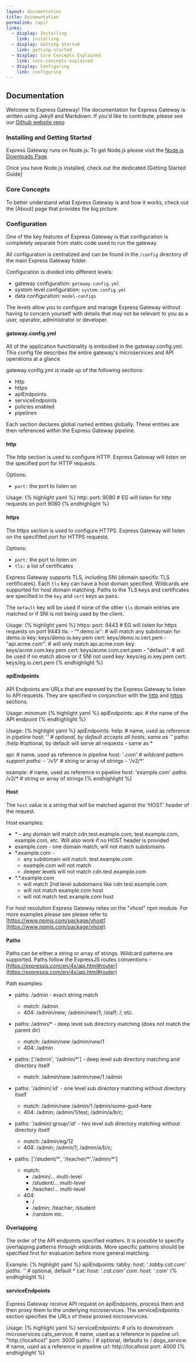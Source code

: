 ```yaml
---
layout: documentation
title: Documentation
permalink: /api/
links:
  - display: Installing
    link: installing
  - display: Getting Started
    link: getting-started
  - display: Core Concepts Explained
    link: core-concepts-explained
  - display: Configuring
    link: configuring
---
```


## Documentation

Welcome to Express Gateway! The documentation for Express Gateway is written using Jekyll and Markdown. If you'd like to contribute, please see our [Github website repo](https://github.com/expressgateway/express-gateway.io)

### Installing and Getting Started

Express Gateway runs on Node.js. To get Node.js please visit the [Node.js Downloads Page](https://nodejs.org/en/download/).

Once you have Node.js installed, check out the dedicated [Getting Started Guide]


### Core Concepts 

To better understand what Express Gateway is and how it works, check out the [About] page that provides the big picture. 

### Configuration

One of the key features of Express Gateway is that configuration is completely separate from static code used to run the gateway.  

All configuration is centralized and can be found in the `/config` directory of the main Express Gateway folder.

Configuration is divided into different levels:

- gateway configuration: `gateway.config.yml`
- system level configuration: `system.config.yml`
- data configuration: `model-configs`

The levels allow you to configure and manage Express Gateway without having to concern yourself with details that may not be relevant to you as a user, operator, administrator or developer.

#### gateway.config.yml
All of the application functionality is embodied in the gateway.config.yml.  This config file describes the entire gateway's microservices and API operations at a glance.

gateway.config.yml is made up of the following sections:

- http
- https
- apiEndpoints
- serviceEndpoints
- policies enabled
- pipelines

Each section declares global named entities globally. These entities are then referenced within the Express Gateway pipeline.

#### http
The http section is used to configure HTTP. Express Gateway will listen on  the specified port for HTTP requests.

Options:
- `port:` the port to listen on

Usage:
{% highlight yaml %}
http:
    port: 9080 # EG will listen for http requests on port 9080
{% endhighlight %}

#### https
The https section is used to configure HTTPS. Express Gateway will listen on the specififed port for HTTPS requests.

Options:
- `port:` the port to listen on
- `tls:` a list of certificates

Express Gateway supports TLS, including SNI (domain specific TLS certificates). Each `tls` key can have a host domain specified.  Wildcards are supported for host domain matching. Paths to the TLS keys and certificates are specified in the `key` and `cert` keys as pairs.

The `default` key will be used if none of the other `tls` domain entries are matched or if SNI is not being used by the client.

Usage:
{% highlight yaml %}
https:
  port: 9443 # EG will listen for https requests on port 9443
  tls:
    - "*.demo.io":                  # will match any subdomain for demo.io
        key: keys/demo.io.key.pem
        cert: keys/demo.io.cert.pem
    - "api.acme.com":               # will only match api.acme.com
        key: keys/acme.com.key.pem
        cert: keys/acme.com.cert.pem
    - "default":                    # will be used if no match above or if SNI not used
        key: keys/eg.io.key.pem
        cert: keys/eg.io.cert.pem
{% endhighlight %}

#### apiEndpoints
API Endpoints are URLs that are exposed by the Express Gateway to listen to API requests.  They are specified in conjunction with the [http](#http) and [https](#https) sections.

Usage: minimum
{% highlight yaml %}
apiEndpoints:
  api:                  # the name of the API endpoint
{% endhighlight %}

Usage: 
{% highlight yaml %}
apiEndpoints:
  help: # name, used as reference in pipeline
    host: '*' # optional, by default accepts all hosts, same as '*'
    paths: /help #optional, by default will serve all requests - same as *

  api: # name, used as reference in pipeline
    host: '*.com' # wildcard pattern support
    paths:
      - '/v1/*' # string or array of strings
      - '/v2/*'

  example: # name, used as reference in pipeline
    host: 'example.com'
    paths: /v2/* # string or array of strings
{% endhighlight %}

#### Host

The `host` value is a string that will be matched against the 'HOST' header of the request.

Host examples: <TODO make this collapsible>
- \* - any domain will match cdn.test.example.com, test.example.com, example.com, etc. Will also work if no HOST header is provided
- example.com - one domain match, will not match subdomains
- \*.example.com -
    - any subdomain will match. test.example.com
    - example.com will not match
    - deeper levels will not match cdn.test.example.com
- \*.*.example.com
    - will match 2nd level subdomains like cdn.test.example.com
    - will not match example.com host
    - will not match test.example.com host

For host resolution Express Gateway relies on the "vhost" npm module. For more examples please see please refer to [https://www.npmjs.com/package/vhost](https://www.npmjs.com/package/vhost)

#### Paths
Paths can be either a string or array of strings.  Wildcard patterns are supported.  Paths follow the ExpressJS routes conventions - [https://expressjs.com/en/4x/api.html#router](https://expressjs.com/en/4x/api.html#router)

Path examples: <TODO make this collapsible>
* paths: /admin - exact string match
  + match: /admin
  + 404: /admin/new; /admin/new/1; /staff; /; etc.

* paths: /admin/\* - deep level sub directory matching (does not match the parent dir)
  + match: /admin/new /admin/new/1
  + 404: /admin

* paths: ['/admin', '/admin/\*']  - deep level sub directory matching and directory itself
  + match: /admin/new /admin/new/1 /admin

* paths: '/admin/:id' - one level sub directory matching without directory itself
  + match: /admin/new /admin/1 /admin/some-guid-here
  + 404: /admin; /admin/1/test; /admin/a/b/c;

* paths: '/admin/:group/:id' - two level sub directory matching without directory itself
  + match: /admin/eg/12
  + 404: /admin; /admin/1; /admin/a/b/c;

* paths: ['/student/\*', '/teacher/\*','/admin/\*']
  + match:
      - /admin/... multi-level
      - /student/... multi-level
      - /teacher/... multi-level
  + 404:
      - /
      - /admin; /teacher; /student
      - /random etc.

#### Overlapping
The order of the API endpoints specified matters. It is possible to specifiy overlapping patterns through wildcards. More specific patterns should be specified first for evaluation before more general matching.

Example:
{% highlight yaml %}
apiEndpoints:
  tabby:
    host: '*.tabby.cat.com'
    paths: '*'    # optional, default *
  cat:
    host: '*.cat.com'
  com:
    host: '*.com'
{% endhighlight %}

#### serviceEndpoints
Express Gateway receive API request on apiEndpoints, process them and then proxy them to the underlying microservices. The serviceEndpoints section specifies the URLs of these proxied microservices. 

Usage:
{% highlight yaml %}
serviceEndpoints: # urls to downstream microservices
  cats_service: # name, used as a reference in pipeline
    url: "http://localhost"
    port: 3000
    paths: /             # optional, defaults to /
  dogs_service: # name, used as a reference in pipeline
    url: http://localhost
    port: 4000
{% endhighlight %}
